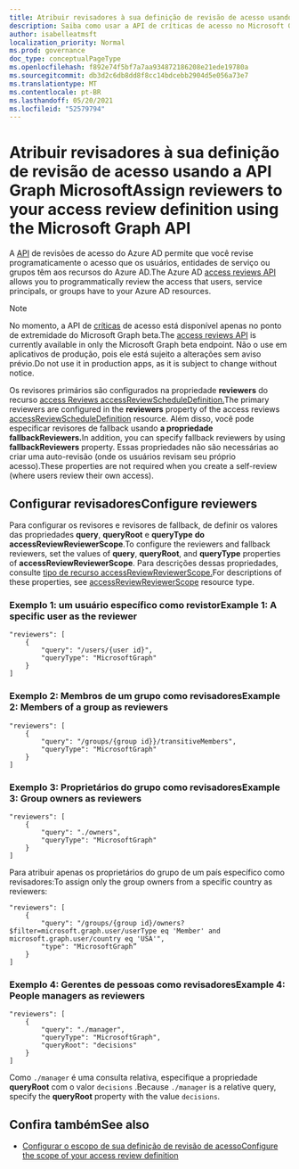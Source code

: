 ```yaml
---
title: Atribuir revisadores à sua definição de revisão de acesso usando a API Graph Microsoft
description: Saiba como usar a API de críticas de acesso no Microsoft Graph atribuir revisadores de acesso.
author: isabelleatmsft
localization_priority: Normal
ms.prod: governance
doc_type: conceptualPageType
ms.openlocfilehash: f892e74f5bf7a7aa934872186208e21ede19780a
ms.sourcegitcommit: db3d2c6db8dd8f8cc14bdcebb2904d5e056a73e7
ms.translationtype: MT
ms.contentlocale: pt-BR
ms.lasthandoff: 05/20/2021
ms.locfileid: "52579794"
---
```

# <a name="assign-reviewers-to-your-access-review-definition-using-the-microsoft-graph-api"></a><span data-ttu-id="27c4c-103">Atribuir revisadores à sua definição de revisão de acesso usando a API Graph Microsoft</span><span class="sxs-lookup"><span data-stu-id="27c4c-103">Assign reviewers to your access review definition using the Microsoft Graph API</span></span>

<span data-ttu-id="27c4c-104">A [API](/graph/api/resources/accessreviewsv2-root?view=graph-rest-beta&preserve-view=true) de revisões de acesso do Azure AD permite que você revise programaticamente o acesso que os usuários, entidades de serviço ou grupos têm aos recursos do Azure AD.</span><span class="sxs-lookup"><span data-stu-id="27c4c-104">The Azure AD [access reviews API](/graph/api/resources/accessreviewsv2-root?view=graph-rest-beta&preserve-view=true) allows you to programmatically review the access that users, service principals, or groups have to your Azure AD resources.</span></span>

> [!NOTE]
> <span data-ttu-id="27c4c-105">No momento, a API de [críticas](/graph/api/resources/accessreviewsv2-root?view=graph-rest-beta&preserve-view=true) de acesso está disponível apenas no ponto de extremidade do Microsoft Graph beta.</span><span class="sxs-lookup"><span data-stu-id="27c4c-105">The [access reviews API](/graph/api/resources/accessreviewsv2-root?view=graph-rest-beta&preserve-view=true) is currently available in only the Microsoft Graph beta endpoint.</span></span> <span data-ttu-id="27c4c-106">Não o use em aplicativos de produção, pois ele está sujeito a alterações sem aviso prévio.</span><span class="sxs-lookup"><span data-stu-id="27c4c-106">Do not use it in production apps, as it is subject to change without notice.</span></span>

<span data-ttu-id="27c4c-107">Os revisores primários são configurados na propriedade **reviewers** do recurso [access Reviews accessReviewScheduleDefinition.](/graph/api/resources/accessreviewscheduledefinition?view=graph-rest-beta&preserve-view=true)</span><span class="sxs-lookup"><span data-stu-id="27c4c-107">The primary reviewers are configured in the **reviewers** property of the access reviews [accessReviewScheduleDefinition](/graph/api/resources/accessreviewscheduledefinition?view=graph-rest-beta&preserve-view=true) resource.</span></span>  <span data-ttu-id="27c4c-108">Além disso, você pode especificar revisores de fallback usando **a propriedade fallbackReviewers.**</span><span class="sxs-lookup"><span data-stu-id="27c4c-108">In addition, you can specify fallback reviewers by using **fallbackReviewers** property.</span></span> <span data-ttu-id="27c4c-109">Essas propriedades não são necessárias ao criar uma auto-revisão (onde os usuários revisam seu próprio acesso).</span><span class="sxs-lookup"><span data-stu-id="27c4c-109">These properties are not required when you create a self-review (where users review their own access).</span></span>

## <a name="configure-reviewers"></a><span data-ttu-id="27c4c-110">Configurar revisadores</span><span class="sxs-lookup"><span data-stu-id="27c4c-110">Configure reviewers</span></span>

<span data-ttu-id="27c4c-111">Para configurar os revisores e revisores de fallback, de definir os valores das propriedades **query**, **queryRoot** e **queryType** **do accessReviewReviewerScope**.</span><span class="sxs-lookup"><span data-stu-id="27c4c-111">To configure the reviewers and fallback reviewers, set the values of **query**, **queryRoot**, and **queryType** properties of **accessReviewReviewerScope**.</span></span> <span data-ttu-id="27c4c-112">Para descrições dessas propriedades, consulte [tipo de recurso accessReviewReviewerScope.](/graph/api/resources/accessreviewreviewerscope?view=graph-rest-beta&preserve-view=true)</span><span class="sxs-lookup"><span data-stu-id="27c4c-112">For descriptions of these properties, see [accessReviewReviewerScope](/graph/api/resources/accessreviewreviewerscope?view=graph-rest-beta&preserve-view=true) resource type.</span></span>

### <a name="example-1-a-specific-user-as-the-reviewer"></a><span data-ttu-id="27c4c-113">Exemplo 1: um usuário específico como revistor</span><span class="sxs-lookup"><span data-stu-id="27c4c-113">Example 1: A specific user as the reviewer</span></span>

```http
"reviewers": [
    {
        "query": "/users/{user id}",
        "queryType": "MicrosoftGraph"
    }
]
```

### <a name="example-2-members-of-a-group-as-reviewers"></a><span data-ttu-id="27c4c-114">Exemplo 2: Membros de um grupo como revisadores</span><span class="sxs-lookup"><span data-stu-id="27c4c-114">Example 2: Members of a group as reviewers</span></span>

```http
"reviewers": [
    {
        "query": "/groups/{group id}}/transitiveMembers",
        "queryType": "MicrosoftGraph"
    }
]
```

### <a name="example-3-group-owners-as-reviewers"></a><span data-ttu-id="27c4c-115">Exemplo 3: Proprietários do grupo como revisadores</span><span class="sxs-lookup"><span data-stu-id="27c4c-115">Example 3: Group owners as reviewers</span></span>
```http
"reviewers": [
    {
        "query": "./owners",
        "queryType": "MicrosoftGraph"
    }
]
```

<span data-ttu-id="27c4c-116">Para atribuir apenas os proprietários do grupo de um país específico como revisadores:</span><span class="sxs-lookup"><span data-stu-id="27c4c-116">To assign only the group owners from a specific country as reviewers:</span></span>

```http
"reviewers": [
    {
        "query": "/groups/{group id}/owners?$filter=microsoft.graph.user/userType eq 'Member' and microsoft.graph.user/country eq 'USA'",
        "type": "MicrosoftGraph”
    }
]
```

### <a name="example-4-people-managers-as-reviewers"></a><span data-ttu-id="27c4c-117">Exemplo 4: Gerentes de pessoas como revisadores</span><span class="sxs-lookup"><span data-stu-id="27c4c-117">Example 4: People managers as reviewers</span></span>

```http
"reviewers": [
    {
        "query": "./manager",
        "queryType": "MicrosoftGraph",
        "queryRoot": "decisions"
    }
]
```
<span data-ttu-id="27c4c-118">Como `./manager` é uma consulta relativa, especifique a propriedade **queryRoot** com o valor `decisions` .</span><span class="sxs-lookup"><span data-stu-id="27c4c-118">Because `./manager` is a relative query, specify the **queryRoot** property with the value `decisions`.</span></span>

## <a name="see-also"></a><span data-ttu-id="27c4c-119">Confira também</span><span class="sxs-lookup"><span data-stu-id="27c4c-119">See also</span></span>

+ [<span data-ttu-id="27c4c-120">Configurar o escopo de sua definição de revisão de acesso</span><span class="sxs-lookup"><span data-stu-id="27c4c-120">Configure the scope of your access review definition</span></span>](/graph/accessreviews-scope-concept)

